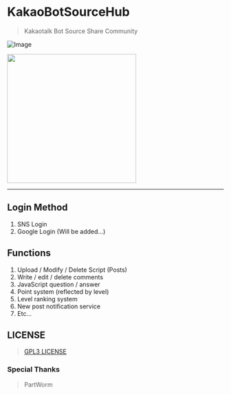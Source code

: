 # KakaoBotSourceHub
> Kakaotalk Bot Source Share Community

![Image](https://img.shields.io/badge/Hub-KakaoBotSource-pink.svg) 

<img src="https://raw.githubusercontent.com/sungbin5304/KakaoBotSourceHub/master/IMAGE/icon.png" width="300" height="300">

<hr>

## Login Method

1. SNS Login
2. Google Login (Will be added...)

## Functions
1. Upload / Modify / Delete Script (Posts)
2. Write / edit / delete comments
3. JavaScript question / answer
4. Point system (reflected by level)
5. Level ranking system
6. New post notification service
7. Etc...

## LICENSE
> [GPL3 LICENSE](https://github.com/sungbin5304/KakaoBotSourceHub/blob/master/LICENSE)

### Special Thanks
> PartWorm
